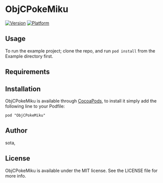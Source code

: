 # ObjCPokeMiku

[![Version](http://cocoapod-badges.herokuapp.com/v/ObjCPokeMiku/badge.png)](http://cocoadocs.org/docsets/ObjCPokeMiku)
[![Platform](http://cocoapod-badges.herokuapp.com/p/ObjCPokeMiku/badge.png)](http://cocoadocs.org/docsets/ObjCPokeMiku)

## Usage

To run the example project; clone the repo, and run `pod install` from the Example directory first.

## Requirements

## Installation

ObjCPokeMiku is available through [CocoaPods](http://cocoapods.org), to install
it simply add the following line to your Podfile:

    pod "ObjCPokeMiku"

## Author

sota, 

## License

ObjCPokeMiku is available under the MIT license. See the LICENSE file for more info.

